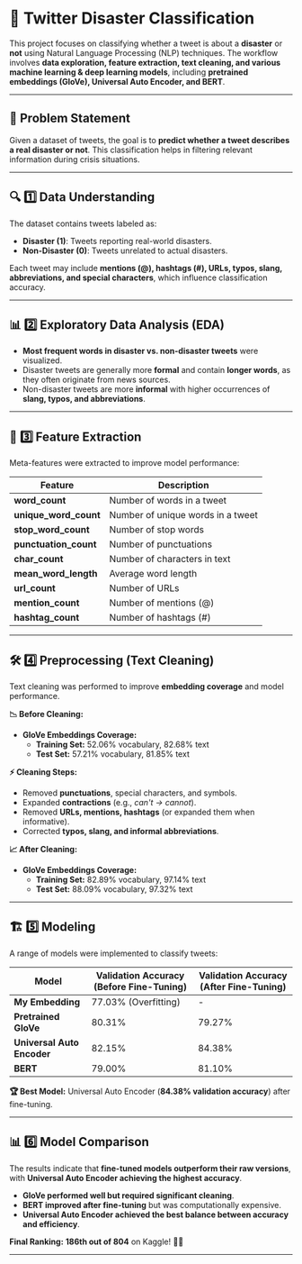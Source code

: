 # 🚨 Twitter Disaster Classification

This project focuses on classifying whether a tweet is about a **disaster** or **not** using Natural Language Processing (NLP) techniques. The workflow involves **data exploration, feature extraction, text cleaning, and various machine learning & deep learning models**, including **pretrained embeddings (GloVe), Universal Auto Encoder, and BERT**.

---

## 📌 Problem Statement
Given a dataset of tweets, the goal is to **predict whether a tweet describes a real disaster or not**. This classification helps in filtering relevant information during crisis situations.

---

## 🔍 1️⃣ Data Understanding
The dataset contains tweets labeled as:
- **Disaster (1)**: Tweets reporting real-world disasters.
- **Non-Disaster (0)**: Tweets unrelated to actual disasters.

Each tweet may include **mentions (@), hashtags (#), URLs, typos, slang, abbreviations, and special characters**, which influence classification accuracy.

---

## 📊 2️⃣ Exploratory Data Analysis (EDA)
- **Most frequent words in disaster vs. non-disaster tweets** were visualized.
- Disaster tweets are generally more **formal** and contain **longer words**, as they often originate from news sources.
- Non-disaster tweets are more **informal** with higher occurrences of **slang, typos, and abbreviations**.

---

## 📌 3️⃣ Feature Extraction
Meta-features were extracted to improve model performance:

| Feature | Description |
|---------|-------------|
| **word_count** | Number of words in a tweet |
| **unique_word_count** | Number of unique words in a tweet |
| **stop_word_count** | Number of stop words |
| **punctuation_count** | Number of punctuations |
| **char_count** | Number of characters in text |
| **mean_word_length** | Average word length |
| **url_count** | Number of URLs |
| **mention_count** | Number of mentions (@) |
| **hashtag_count** | Number of hashtags (#) |

---

## 🛠 4️⃣ Preprocessing (Text Cleaning)
Text cleaning was performed to improve **embedding coverage** and model performance.

**📉 Before Cleaning:**
- **GloVe Embeddings Coverage:**
  - **Training Set:** 52.06% vocabulary, 82.68% text
  - **Test Set:** 57.21% vocabulary, 81.85% text

**⚡ Cleaning Steps:**
- Removed **punctuations**, special characters, and symbols.
- Expanded **contractions** (e.g., *can't → cannot*).
- Removed **URLs, mentions, hashtags** (or expanded them when informative).
- Corrected **typos, slang, and informal abbreviations**.

**📈 After Cleaning:**
- **GloVe Embeddings Coverage:**
  - **Training Set:** 82.89% vocabulary, 97.14% text
  - **Test Set:** 88.09% vocabulary, 97.32% text

---

## 🏗 5️⃣ Modeling
A range of models were implemented to classify tweets:

| Model | Validation Accuracy (Before Fine-Tuning) | Validation Accuracy (After Fine-Tuning) |
|--------|----------------------------|----------------------------|
| **My Embedding** | 77.03% (Overfitting) | - |
| **Pretrained GloVe** | 80.31% | 79.27% |
| **Universal Auto Encoder** | 82.15% | 84.38% |
| **BERT** | 79.00% | 81.10% |

**🏆 Best Model:** Universal Auto Encoder (**84.38% validation accuracy**) after fine-tuning.

---

## 📊 6️⃣ Model Comparison
The results indicate that **fine-tuned models outperform their raw versions**, with **Universal Auto Encoder achieving the highest accuracy**.

- **GloVe performed well but required significant cleaning**.
- **BERT improved after fine-tuning** but was computationally expensive.
- **Universal Auto Encoder achieved the best balance between accuracy and efficiency**.

**Final Ranking:** **186th out of 804** on Kaggle! 🚀🎯

---
